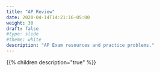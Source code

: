 ```yaml
---
title: "AP Review"
date: 2020-04-14T14:21:16-05:00
weight: 30
draft: false
#type: slide
#theme: white
description: "AP Exam resources and practice problems."
---
```


{{% children description="true" %}}

